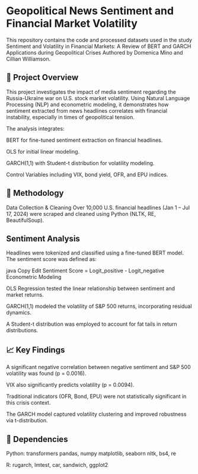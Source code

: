 # Geopolitical News Sentiment and Financial Market Volatility

This repository contains the code and processed datasets used in the study Sentiment and Volatility in Financial Markets: A Review of BERT and GARCH Applications during Geopolitical Crises
Authored by Domenica Mino and Cillian Williamson.

## 🧠 Project Overview
This project investigates the impact of media sentiment regarding the Russia-Ukraine war on U.S. stock market volatility. Using Natural Language Processing (NLP) and econometric modeling, it demonstrates how sentiment extracted from news headlines correlates with financial instability, especially in times of geopolitical tension.

The analysis integrates:

BERT for fine-tuned sentiment extraction on financial headlines.

OLS for initial linear modeling.

GARCH(1,1) with Student-t distribution for volatility modeling.

Control Variables including VIX, bond yield, OFR, and EPU indices.

## 🧪 Methodology
Data Collection & Cleaning
Over 10,000 U.S. financial headlines (Jan 1 – Jul 17, 2024) were scraped and cleaned using Python (NLTK, RE, BeautifulSoup).

## Sentiment Analysis
Headlines were tokenized and classified using a fine-tuned BERT model. The sentiment score was defined as:

java
Copy
Edit
Sentiment Score = Logit_positive - Logit_negative
Econometric Modeling

OLS Regression tested the linear relationship between sentiment and market returns.

GARCH(1,1) modeled the volatility of S&P 500 returns, incorporating residual dynamics.

A Student-t distribution was employed to account for fat tails in return distributions.

## 📈 Key Findings
A significant negative correlation between negative sentiment and S&P 500 volatility was found (p = 0.0016).

VIX also significantly predicts volatility (p = 0.0094).

Traditional indicators (OFR, Bond, EPU) were not statistically significant in this crisis context.

The GARCH model captured volatility clustering and improved robustness via t-distribution.

## 🔧 Dependencies
Python:
transformers
pandas, numpy
matplotlib, seaborn
nltk, bs4, re

R:
rugarch, lmtest, car, sandwich, ggplot2

